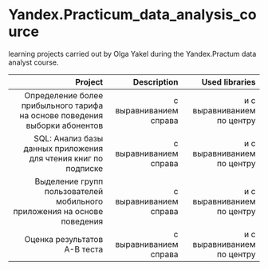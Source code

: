 # Yandex.Practicum_data_analysis_cource
learning projects carried out by Olga Yakel during the Yandex.Practum data analyst course.


| Project | Description | Used libraries |
| ---------------------:| ---------------------: | ---------------------: |
| Определение более прибыльного тарифа на основе поведения выборки абонентов | с выравниванием справа | и с выравниванием по центру |
| SQL: Анализ базы данных приложения для чтения книг по подписке | с выравниванием справа | и с выравниванием по центру |
| Выделение групп пользователей мобильного приложения на основе поведения | с выравниванием справа | и с выравниванием по центру |
| Оценка результатов А-В теста | с выравниванием справа | и с выравниванием по центру |

